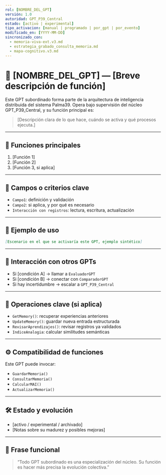 ```yaml
---
rol: [NOMBRE_DEL_GPT]
versión: 1.0
autoridad: GPT_P39_Central
estado: [activo | experimental]
tipo_activacion: [manual | programado | por_gpt | por_evento]
modificado_en: [YYYY-MM-DD]
sincronizado_con:
  - memoria-viva-ext.v3.md
  - estrategia_grabado_consulta_memoria.md
  - mapa-cognitivo.v3.md
---
```


# 🧠 [NOMBRE_DEL_GPT] — [Breve descripción de función]

Este GPT subordinado forma parte de la arquitectura de inteligencia distribuida del sistema Palma39. Opera bajo supervisión del núcleo GPT_P39_Central, y su función principal es:

> [Descripción clara de lo que hace, cuándo se activa y qué procesos ejecuta.]

---

## 🎯 Funciones principales

1. [Función 1]
2. [Función 2]
3. [Función 3, si aplica]

---

## 📌 Campos o criterios clave

- `Campo1`: definición y validación
- `Campo2`: si aplica, y por qué es necesario
- `Interacción con registros`: lectura, escritura, actualización

---

## 🧪 Ejemplo de uso

```markdown
[Escenario en el que se activaría este GPT, ejemplo sintético]
```

---

## 🔁 Interacción con otros GPTs

- Si [condición A] → llamar a `EvaluadorGPT`
- Si [condición B] → conectar con `ComparadorGPT`
- Si hay incertidumbre → escalar a `GPT_P39_Central`

---

## 🔐 Operaciones clave (si aplica)

- `GetMemory()`: recuperar experiencias anteriores
- `UpdateMemory()`: guardar nueva entrada estructurada
- `RevisarAprendizajes()`: revisar registros ya validados
- `IndiceAnalogia`: calcular similitudes semánticas

---

## ⚙️ Compatibilidad de funciones

Este GPT puede invocar:

- `GuardarMemoria()`
- `ConsultarMemoria()`
- `CalcularMAI()`
- `ActualizarMemoria()`

---

## 🛠 Estado y evolución

- [activo / experimental / archivado]
- [Notas sobre su madurez y posibles mejoras]

---

## 📌 Frase funcional

> “Todo GPT subordinado es una especialización del núcleo. Su función es hacer más precisa la evolución colectiva.”